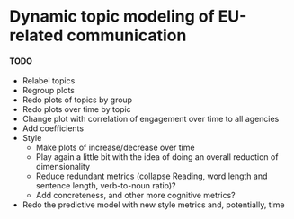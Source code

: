 # Dynamic topic modeling of EU-related communication


#### TODO
- Relabel topics
- Regroup plots
- Redo plots of topics by group
- Redo plots over time by topic
- Change plot with correlation of engagement over time to all agencies
- Add coefficients
- Style
    - Make plots of increase/decrease over time
    - Play again a little bit with the idea of doing an overall reduction of dimensionality
    - Reduce redundant metrics (collapse Reading, word length and sentence length, verb-to-noun ratio)?
    - Add concreteness, and other more cognitive metrics?
- Redo the predictive model with new style metrics and, potentially, time
